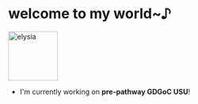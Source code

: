 # welcome to my world~♪
<img src="https://github.com/user-attachments/assets/9817bf27-70b3-486e-a5c4-b63fc305e219" alt="elysia" width="100" height="100">

- I'm currently working on **pre-pathway GDGoC USU**!
